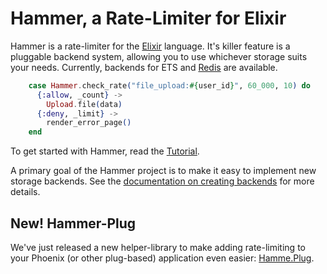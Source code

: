 # Hammer, a Rate-Limiter for Elixir

Hammer is a rate-limiter for the [Elixir](https://elixir-lang.org/) language.
It's killer feature is a pluggable backend system, allowing you to use whichever
storage suits your needs. Currently, backends for ETS and
[Redis](https://github.com/ExHammer/hammer-backend-redis) are available.


```elixir
    case Hammer.check_rate("file_upload:#{user_id}", 60_000, 10) do
      {:allow, _count} ->
        Upload.file(data)
      {:deny, _limit} ->
        render_error_page()
    end
```

To get started with Hammer, read the [Tutorial](/hammer/tutorial.html).

A primary goal of the Hammer project is to make it easy to implement new storage
backends. See the [documentation on creating
backends](/hammer/creatingbackends.html) for more details.

## New! Hammer-Plug

We've just released a new helper-library to make adding rate-limiting to your Phoenix
(or other plug-based) application even easier: [Hamme.Plug](https://github.com/ExHammer/hammer-plug).
